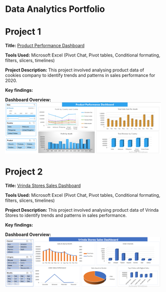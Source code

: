 # Data Analytics Portfolio
# Project 1
**Title:** [Product Performance Dashboard](https://github.com/rasidatyekeen/rasidatyekeen.github.io/blob/main/Product%20Performance%20Dashboard.xlsx)

**Tools Used:** Microsoft Excel (Pivot Chat, Pivot tables, Conditional formating, filters, slicers, timelines)

**Project Description:** This project involved analysing product data of cookies company to identify trends and patterns in sales performance for 2020.

**Key findings:**

**Dashboard Overview:** 
![Product](Product.png)

# Project 2
**Title:** [Vrinda Stores Sales Dashboard]()

**Tools Used:** Microsoft Excel (Pivot Chat, Pivot tables, Conditional formating, filters, slicers, timelines)

**Project Description:** This project involved analysing product data of Vrinda Stores to identify trends and patterns in sales performance.

**Key findings:**

**Dashboard Overview:** 
![Vrinda](Vrinda.png)

